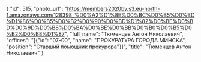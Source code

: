 {
    "id": 515,
    "photo_url": "https://members2020by.s3.eu-north-1.amazonaws.com/128398_%D0%A2%D1%8E%D0%BC%D0%B5%D0%BD%D1%86%D0%B5%D0%B2%D0%90%D0%BD%D1%82%D0%BE%D0%BD%D0%9D%D0%B8%D0%BA%D0%BE%D0%BB%D0%B0%D0%B5%D0%B2%D0%B8%D1%87",
    "full_name": "Тюменцев Антон Николаевич",
    "offices": "[{\"id\": \"07-00\", \"name\": \"ПРОКУРАТУРА ГОРОДА МИНСКА\", \"position\": \"Старший помощник прокурора\"}]",
    "title": "Тюменцев Антон Николаевич"
}